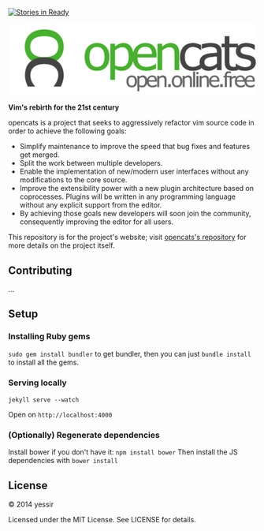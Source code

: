 [![Stories in Ready](https://badge.waffle.io/opencats/opencats.github.io.png?label=ready&title=Ready)](https://waffle.io/opencats/opencats.github.io)

![opencats Logo](logos/opencats-logo.png)

**Vim's rebirth for the 21st century**

opencats is a project that seeks to aggressively refactor vim source code in
order to achieve the following goals:

* Simplify maintenance to improve the speed that bug fixes and features get
merged.
* Split the work between multiple developers.
* Enable the implementation of new/modern user interfaces without any
modifications to the core source.
* Improve the extensibility power with a new plugin architecture based on
coprocesses. Plugins will be written in any programming language without any
explicit support from the editor.
* By achieving those goals new developers will soon join the community,
consequently improving the editor for all users.

This repository is for the project's website; visit
[opencats's repository](https://github.com/opencats/opencats) for more details on
the project itself.

## Contributing
...

## Setup
### Installing Ruby gems
`sudo gem install bundler` to get bundler, then you can just `bundle install` to install all the gems. 

### Serving locally
````
jekyll serve --watch
````
Open on `http://localhost:4000`

### (Optionally) Regenerate dependencies
Install bower if you don't have it:
````npm install bower```` 
Then install the JS dependencies with `bower install` 
## License

&copy; 2014 yessir

Licensed under the MIT License. See LICENSE for details.
